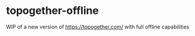 # topogether-offline
WIP of a new version of https://topogether.com/ with full offline capabilities
